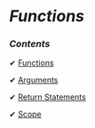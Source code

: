 _Functions_
==

### _Contents_

✔ [Functions](https://github.com/priyaskumar/Python3-Tutorial/tree/main/06.%20Functions/1.%20Functions#creating-a-function)

✔ [Arguments](https://github.com/priyaskumar/Python3-Tutorial/tree/main/06.%20Functions/2.%20Arguments#arguments)

✔ [Return Statements](https://github.com/priyaskumar/Python3-Tutorial/tree/main/06.%20Functions/3.%20Return%20Statement#return-statement)

✔ [Scope](https://github.com/priyaskumar/Python3-Tutorial/tree/main/06.%20Functions/4.%20Scope#scope)

